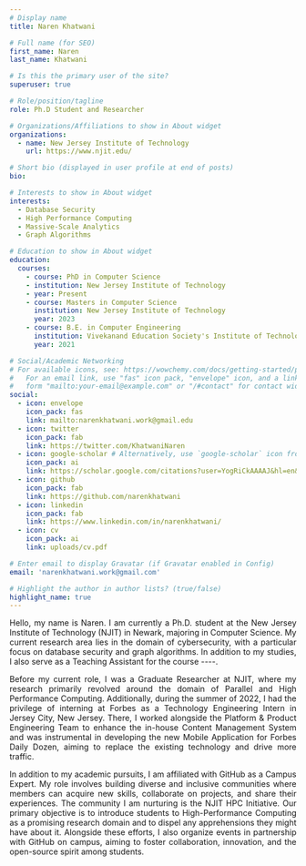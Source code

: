 ```yaml
---
# Display name
title: Naren Khatwani

# Full name (for SEO)
first_name: Naren
last_name: Khatwani

# Is this the primary user of the site?
superuser: true

# Role/position/tagline
role: Ph.D Student and Researcher

# Organizations/Affiliations to show in About widget
organizations:
  - name: New Jersey Institute of Technology
    url: https://www.njit.edu/

# Short bio (displayed in user profile at end of posts)
bio:

# Interests to show in About widget
interests:
  - Database Security
  - High Performance Computing
  - Massive-Scale Analytics
  - Graph Algorithms

# Education to show in About widget
education:
  courses:
    - course: PhD in Computer Science 
    - institution: New Jersey Institute of Technology
    - year: Present
    - course: Masters in Computer Science
      institution: New Jersey Institute of Technology
      year: 2023
    - course: B.E. in Computer Engineering
      institution: Vivekanand Education Society's Institute of Technology
      year: 2021

# Social/Academic Networking
# For available icons, see: https://wowchemy.com/docs/getting-started/page-builder/#icons
#   For an email link, use "fas" icon pack, "envelope" icon, and a link in the
#   form "mailto:your-email@example.com" or "/#contact" for contact widget.
social:
  - icon: envelope
    icon_pack: fas
    link: mailto:narenkhatwani.work@gmail.edu
  - icon: twitter
    icon_pack: fab
    link: https://twitter.com/KhatwaniNaren
  - icon: google-scholar # Alternatively, use `google-scholar` icon from `ai` icon pack
    icon_pack: ai
    link: https://scholar.google.com/citations?user=YogRiCkAAAAJ&hl=en&oi=ao
  - icon: github
    icon_pack: fab
    link: https://github.com/narenkhatwani
  - icon: linkedin
    icon_pack: fab
    link: https://www.linkedin.com/in/narenkhatwani/
  - icon: cv
    icon_pack: ai
    link: uploads/cv.pdf

# Enter email to display Gravatar (if Gravatar enabled in Config)
email: 'narenkhatwani.work@gmail.com'

# Highlight the author in author lists? (true/false)
highlight_name: true
---
```



<p style='text-align: justify;'>
Hello, my name is Naren. I am currently a Ph.D. student at the New Jersey Institute of Technology (NJIT) in Newark, majoring in Computer Science. My current research area lies in the domain of cybersecurity, with a particular focus on database security and graph algorithms. In addition to my studies, I also serve as a Teaching Assistant for the course ----.
</p>

<p style='text-align: justify;'>
Before my current role, I was a Graduate Researcher at NJIT, where my research primarily revolved around the domain of Parallel and High Performance Computing. Additionally, during the summer of 2022, I had the privilege of interning at Forbes as a Technology Engineering Intern in Jersey City, New Jersey. There, I worked alongside the Platform & Product Engineering Team to enhance the in-house Content Management System and was instrumental in developing the new Mobile Application for Forbes Daily Dozen, aiming to replace the existing technology and drive more traffic.
</p>

<p style='text-align: justify;'>
In addition to my academic pursuits, I am affiliated with GitHub as a Campus Expert. My role involves building diverse and inclusive communities where members can acquire new skills, collaborate on projects, and share their experiences. The community I am nurturing is the NJIT HPC Initiative. Our primary objective is to introduce students to High-Performance Computing as a promising research domain and to dispel any apprehensions they might have about it. Alongside these efforts, I also organize events in partnership with GitHub on campus, aiming to foster collaboration, innovation, and the open-source spirit among students.
</p>


